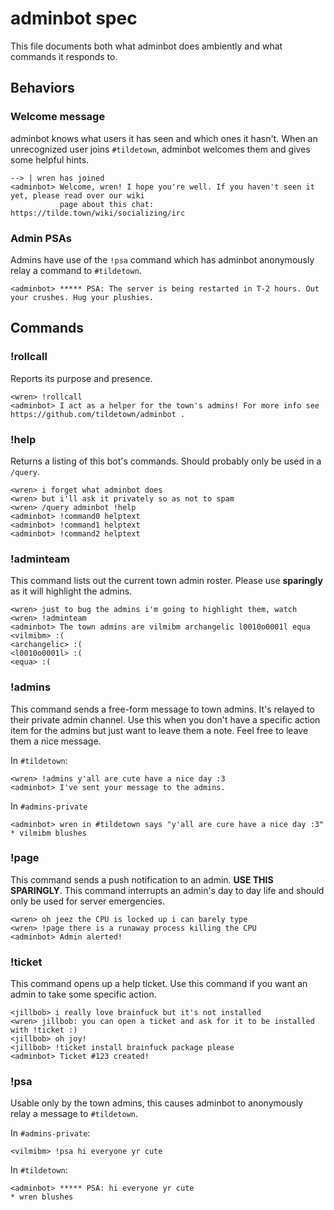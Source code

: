 # adminbot spec

This file documents both what adminbot does ambiently and what commands it responds to.

## Behaviors

### Welcome message

adminbot knows what users it has seen and which ones it hasn't. When an unrecognized user joins
`#tildetown`, adminbot welcomes them and gives some helpful hints.

```
--> | wren has joined
<adminbot> Welcome, wren! I hope you're well. If you haven't seen it yet, please read over our wiki
           page about this chat: https://tilde.town/wiki/socializing/irc
```

### Admin PSAs

Admins have use of the `!psa` command which has adminbot anonymously relay a command to `#tildetown`.

```
<adminbot> ***** PSA: The server is being restarted in T-2 hours. Out your crushes. Hug your plushies.
```

## Commands

### !rollcall

Reports its purpose and presence.

```
<wren> !rollcall
<adminbot> I act as a helper for the town's admins! For more info see https://github.com/tildetown/adminbot .
```

### !help

Returns a listing of this bot's commands. Should probably only be used in a `/query`.

```
<wren> i forget what adminbot does
<wren> but i'll ask it privately so as not to spam
<wren> /query adminbot !help
<adminbot> !command0 helptext
<adminbot> !command1 helptext
<adminbot> !command2 helptext
```

### !adminteam

This command lists out the current town admin roster. Please use **sparingly** as it will highlight
the admins.

```
<wren> just to bug the admins i'm going to highlight them, watch
<wren> !adminteam
<adminbot> The town admins are vilmibm archangelic l0010o0001l equa
<vilmibm> :(
<archangelic> :(
<l0010o0001l> :(
<equa> :(
```

### !admins

This command sends a free-form message to town admins. It's relayed to their private admin channel.
Use this when you don't have a specific action item for the admins but just want to leave them a note.
Feel free to leave them a nice message.

In `#tildetown`:

```
<wren> !admins y'all are cute have a nice day :3
<adminbot> I've sent your message to the admins.
```

In `#admins-private`

```
<adminbot> wren in #tildetown says "y'all are cure have a nice day :3"
* vilmibm blushes
```

### !page

This command sends a push notification to an admin. **USE THIS SPARINGLY**. This command interrupts
an admin's day to day life and should only be used for server emergencies.

```
<wren> oh jeez the CPU is locked up i can barely type
<wren> !page there is a runaway process killing the CPU
<adminbot> Admin alerted!
```

### !ticket

This command opens up a help ticket. Use this command if you want an admin to take some specific
action.

```
<jillbob> i really love brainfuck but it's not installed
<wren> jillbob: you can open a ticket and ask for it to be installed with !ticket :)
<jillbob> oh joy!
<jillbob> !ticket install brainfuck package please
<adminbot> Ticket #123 created!
```

### !psa

Usable only by the town admins, this causes adminbot to anonymously relay a message to `#tildetown`.

In `#admins-private`:

```
<vilmibm> !psa hi everyone yr cute
```

In `#tildetown`:

```
<adminbot> ***** PSA: hi everyone yr cute
* wren blushes
```
